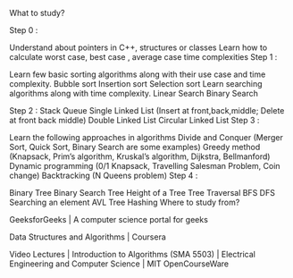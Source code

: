 What to study?

Step 0 :

Understand about pointers in C++, structures or classes
Learn how to calculate worst case, best case , average case time complexities
Step 1 :

Learn few basic sorting algorithms along with their use case and time complexity.
Bubble sort
Insertion sort
Selection sort
Learn searching algorithms along with time complexity.
Linear Search
Binary Search

Step 2 :
Stack
Queue
Single Linked List (Insert at front,back,middle; Delete at front back middle)
Double Linked List
Circular Linked List
Step 3 :

Learn the following approaches in algorithms
Divide and Conquer (Merger Sort, Quick Sort, Binary Search are some examples)
Greedy method (Knapsack, Prim’s algorithm, Kruskal’s algorithm, Dijkstra, Bellmanford)
Dynamic programming (0/1 Knapsack, Travelling Salesman Problem, Coin change)
Backtracking (N Queens problem)
Step 4 :

Binary Tree
Binary Search Tree
Height of a Tree
Tree Traversal
BFS
DFS
Searching an element
AVL Tree
Hashing
Where to study from?

GeeksforGeeks | A computer science portal for geeks

Data Structures and Algorithms | Coursera

Video Lectures | Introduction to Algorithms (SMA 5503) | Electrical Engineering and Computer Science | MIT OpenCourseWare